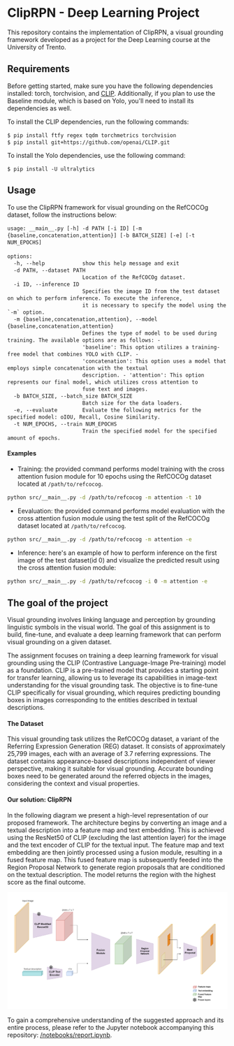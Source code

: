 # ClipRPN - Deep Learning Project

This repository contains the implementation of ClipRPN, a visual grounding
framework developed as a project for the Deep Learning course at the University
of Trento.

## Requirements
Before getting started, make sure you have the following dependencies installed:
torch, torchvision, and [CLIP](https://github.com/openai/CLIP). Additionally, if
you plan to use the Baseline module, which is based on Yolo, you'll need to
install its dependencies as well.

To install the CLIP dependencies, run the following commands:
```
$ pip install ftfy regex tqdm torchmetrics torchvision
$ pip install git+https://github.com/openai/CLIP.git
```

To install the Yolo dependencies, use the following command:
```
$ pip install -U ultralytics
```

## Usage
To use the ClipRPN framework for visual grounding on the RefCOCOg dataset, follow the instructions below:
```
usage: __main__.py [-h] -d PATH [-i ID] [-m {baseline,concatenation,attention}] [-b BATCH_SIZE] [-e] [-t NUM_EPOCHS]

options:
  -h, --help            show this help message and exit
  -d PATH, --dataset PATH
                        Location of the RefCOCOg dataset.
  -i ID, --inference ID
                        Specifies the image ID from the test dataset on which to perform inference. To execute the inference,
                        it is necessary to specify the model using the `-m` option.
  -m {baseline,concatenation,attention}, --model {baseline,concatenation,attention}
                        Defines the type of model to be used during training. The available options are as follows: -
                        'baseline': This option utilizes a training-free model that combines YOLO with CLIP. -
                        'concatenation': This option uses a model that employs simple concatenation with the textual
                        description. - 'attention': This option represents our final model, which utilizes cross attention to
                        fuse text and images.
  -b BATCH_SIZE, --batch_size BATCH_SIZE
                        Batch size for the data loaders.
  -e, --evaluate        Evaluate the following metrics for the specified model: oIOU, Recall, Cosine Similarity.
  -t NUM_EPOCHS, --train NUM_EPOCHS
                        Train the specified model for the specified amount of epochs.

```

#### Examples
* Training: the provided command performs model training with the cross attention fusion module for 10 epochs using the RefCOCOg dataset located at `/path/to/refcocog`.

```bash
python src/__main__.py -d /path/to/refcocog -m attention -t 10
```
* Eevaluation: the provided command performs model evaluation with the cross attention fusion module using the test split of the RefCOCOg dataset located at `/path/to/refcocog`.

```bash
python src/__main__.py -d /path/to/refcocog -m attention -e
```

* Inference: here's an example of how to perform inference on the first image of the test dataset(id 0) and visualize the predicted result using the cross attention fusion module:

```bash
python src/__main__.py -d /path/to/refcocog -i 0 -m attention -e
```

## The goal of the project
Visual grounding involves linking language and perception by grounding
linguistic symbols in the visual world. The goal of this assignment is to build,
fine-tune, and evaluate a deep learning framework that can perform visual
grounding on a given dataset.

The assignment focuses on training a deep learning framework for visual
grounding using the CLIP (Contrastive Language-Image Pre-training) model as a
foundation. CLIP is a pre-trained model that provides a starting point for
transfer learning, allowing us to leverage its capabilities in image-text
understanding for the visual grounding task. The objective is to fine-tune CLIP
specifically for visual grounding, which requires predicting bounding boxes in
images corresponding to the entities described in textual descriptions.

#### The Dataset
This visual grounding task utilizes the RefCOCOg dataset, a variant of the
Referring Expression Generation (REG) dataset. It consists of approximately
25,799 images, each with an average of 3.7 referring expressions. The dataset
contains appearance-based descriptions independent of viewer perspective, making
it suitable for visual grounding. Accurate bounding boxes need to be generated
around the referred objects in the images, considering the context and visual
properties.

#### Our solution: ClipRPN
In the following diagram we present a high-level representation of our proposed
framework. The architecture begins by converting an image and a textual
description into a feature map and text embedding. This is achieved using the
ResNet50 of CLIP (excluding the last attention layer) for the image and the text
encoder of CLIP for the textual input. The feature map and text embedding are
then jointly processed using a fusion module, resulting in a fused feature map.
This fused feature map is subsequently feeded into the Region Proposal Network
to generate region proposals that are conditioned on the textual description.
The model returns the region with the highest score as the final outcome.

![Architecture](./notebooks/figures/our_architecture.png)

To gain a comprehensive understanding of the suggested approach and its entire
process, please refer to the Jupyter notebook accompanying this repository:
[/notebooks/report.ipynb](/notebooks/report.ipynb).